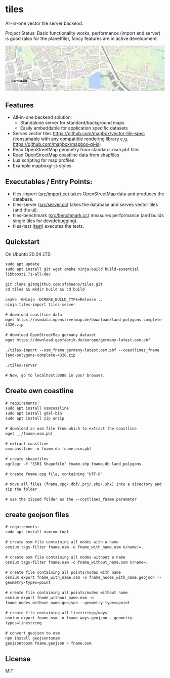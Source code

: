 # tiles

All-in-one vector tile server backend.

Project Status: Basic functionality works, performance (import and server) is good (also for the planetfile), fancy features are in active development.

![Style Example](https://raw.githubusercontent.com/sfahnens/tiles/screenshot/screenshot.png)

## Features

* All-in-one backend solution:
  * Standalone server for standard/background maps
  * Easily embeddable for application specific datasets
* Serves vector tiles https://github.com/mapbox/vector-tile-spec (consumable with any compatible rendering library e.g. https://github.com/mapbox/mapbox-gl-js)
* Read OpenStreetMap geometry from standard .osm.pbf files
* Read OpenStreetMap coastline data from shapfiles
* Lua scripting for map profiles
* Example mapboxgl-js styles

## Executables / Entry Points:
* tiles-import ([src/import.cc](src/import.cc)) takes OpenStreetMap data and produces the database.
* tiles-server ([src/server.cc](src/server.cc)) takes the database and serves vector tiles (and the ui).
* tiles-benchmark ([src/benchmark.cc](src/benchmark.cc)) measures performance (and builds single tiles for dev/debugging).
* tiles-test ([test](test)) executes the tests.

## Quickstart

On Ubuntu 20.04 LTS:

```
sudo apt update
sudo apt install git wget cmake ninja-build build-essential libboost1.71-all-dev

git clone git@github.com:sfahnens/tiles.git
cd tiles && mkdir build && cd build

cmake -GNinja -DCMAKE_BUILD_TYPE=Release ..
ninja tiles-import tiles-server

# download coastline data
wget https://osmdata.openstreetmap.de/download/land-polygons-complete-4326.zip

# download OpenStreetMap germany dataset
wget https://download.geofabrik.de/europe/germany-latest.osm.pbf

./tiles-import --osm_fname germany-latest.osm.pbf --coastlines_fname land-polygons-complete-4326.zip

./tiles-server

# Now, go to localhost:8888 in your browser.
```

## Create own coastline
```
# requirements:
sudo apt install osmcoasline
sudo apt install gdal-bin
sudo apt install zip unzip

# download an osm file from which to extract the coastline
wget __/fname.osm.pbf

# extract coastline
osmcoastline -o fname.db fname.osm.pbf

# create shapefiles
ogr2ogr -f "ESRI Shapefile" fname.shp fname.db land_polygons

# create fname.cpg file, containing "UTF-8"

# move all files (fname.cpg/.dbf/.prj/.shp/.shx) into a directory and zip the folder

# use the zipped folder as the --costlines_fname parameter
```

## create geojson files
```
# requirements:
sudo apt install osmium-tool

# create osm file containing all nodes with a name
osmium tags-filter fname.osm -o fname_with_name.osm n/name!=.

# create osm file containing all nodes without a name
osmium tags-filter fname.osm -o fname_without_name.osm n/name=.

# create file containing all points/nodes with name
osmium export fname_with_name.osm -o fname_nodes_with_name.geojson --geometry-types=point

# create file containing all points/nodes without name
osmium export fname_without_name.osm -o fname_nodes_without_name.geojson --geometry-types=point

# create file containing all linestrings/ways
osmium export fname.osm -o fname_ways.geojson --geometry-types=linestring

# convert geojson to osm
npm install geojsontoosm
geojsontoosm fname.geojson > fname.osm
```

## License

MIT
